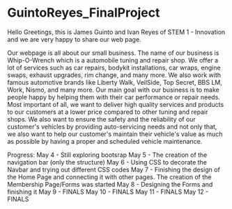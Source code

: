 # GuintoReyes_FinalProject
Hello 
Greetings, this is James Guinto and Ivan Reyes of STEM 1 - Innovation and we are very happy to share our web page.

  Our webpage is all about our small business. The name of our business is Whip-O-Wrench which is a automobile tuning and repair shop. We offer a lot of services such as car repairs, bodykit installations, car wraps, engine swaps, exhaust upgrades, rim change, and many more. We also work with famous automotive brands like Liberty Walk, VeilSide, Top Secret, BBS LM, Work, Nismo, and many more. Our main goal with our business is to make people happy by helping them with their car performance or repair needs. Most important of all, we want to deliver high quality services and products to our customers at a lower price compared to other tuning and repair shops. We also want to ensure the safety and the reliability of our customer's vehicles by providing auto-servicing needs and not only that, we also want to help our customer's maintain their vehicle's value as much as possible by having a proper and scheduled vehicle maintenance.

  Progress:
  May 4 - Still exploring bootsrap
  May 5 - The creation of the navigation bar (only the structure)
  May 6 - Using CSS to decorate the Navbar and trying out different CSS codes
  May 7 - Finishing the design of the Home Page and connecting it with other pages. The creation of the Membership Page/Forms was started
  May 8 - Designing the Forms and finishing it
  May 9 - FINALS
  May 10 - FINALS
  May 11 - FINALS
  May 12 - FINALS